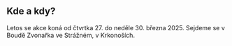 
## Kde a kdy?

Letos se akce koná od čtvrtka 27. do neděle 30. března 2025. Sejdeme se v Boudě Zvonařka ve Strážném, v Krkonoších.